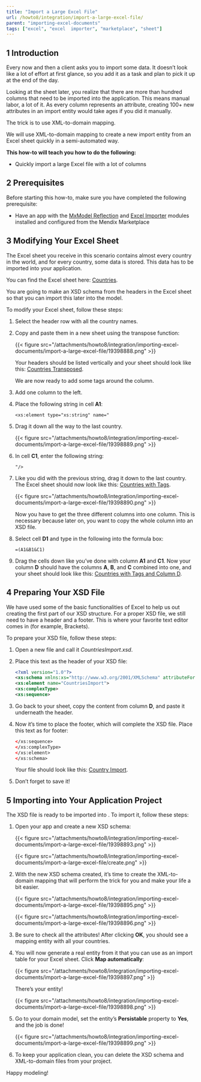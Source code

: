 ```yaml
---
title: "Import a Large Excel File"
url: /howto8/integration/import-a-large-excel-file/
parent: "importing-excel-documents"
tags: ["excel", "excel  importer", "marketplace", "sheet"]
---
```


## 1 Introduction

Every now and then a client asks you to import some data. It doesn’t look like a lot of effort at first glance, so you add it as a task and plan to pick it up at the end of the day.

Looking at the sheet later, you realize that there are more than hundred columns that need to be imported into the application. This means manual labor, a lot of it. As every column represents an attribute, creating 100+ new attributes in an import entity would take ages if you did it manually.

The trick is to use XML-to-domain mapping.

We will use XML-to-domain mapping to create a new import entity from an Excel sheet quickly in a semi-automated way.

**This how-to will teach you how to do the following:**

* Quickly import a large Excel file with a lot of columns

## 2 Prerequisites

Before starting this how-to, make sure you have completed the following prerequisite:

* Have an app with the [MxModel Reflection](/appstore/modules/model-reflection/) and [Excel Importer](/appstore/modules/excel-importer/) modules installed and configured from the Mendix Marketplace

## 3 Modifying Your Excel Sheet

The Excel sheet you receive in this scenario contains almost every country in the world, and for every country, some data is stored. This data has to be imported into your application.

You can find the Excel sheet here: [Countries](/attachments/howto8/integration/Excel/Countries.xlsx).

You are going to make an XSD schema from the headers in the Excel sheet so that you can import this later into the model.

To modify your Excel sheet, follow these steps:

1. Select the header row with all the country names.
2. Copy and paste them in a new sheet using the transpose function:

    {{< figure src="/attachments/howto8/integration/importing-excel-documents/import-a-large-excel-file/19398888.png" >}}

    Your headers should be listed vertically and your sheet should look like this: [Countries Transposed](/attachments/howto8/integration/Excel/CountriesTransposed.xlsx).

    We are now ready to add some tags around the column.

3. Add one column to the left.
4. Place the following string in cell **A1**:

    ```text
    <xs:element type="xs:string" name="
    ```

5. Drag it down all the way to the last country.

    {{< figure src="/attachments/howto8/integration/importing-excel-documents/import-a-large-excel-file/19398889.png" >}}

6. In cell **C1**, enter the following string:

    ```text
    "/>
    ```

7. Like you did with the previous string, drag it down to the last country. The Excel sheet should now look like this: [Countries with Tags](/attachments/howto8/integration/Excel/CountriesWithTags.xlsx).

    {{< figure src="/attachments/howto8/integration/importing-excel-documents/import-a-large-excel-file/19398890.png" >}}


    Now you have to get the three different columns into one column. This is necessary because later on, you want to copy the whole column into an XSD file.

8. Select cell **D1** and type in the following into the formula box:

    ```text
    =(A1&B1&C1)
    ```

9. Drag the cells down like you’ve done with column **A1** and **C1**. Now your column **D** should have the columns **A**, **B**, and **C** combined into one, and your sheet should look like this: [Countries with Tags and Column D](/attachments/howto8/integration/Excel/CountriesWithTagsAndColumnD.xlsx).

## 4 Preparing Your XSD File

We have used some of the basic functionalities of Excel to help us out creating the first part of our XSD structure. For a proper XSD file, we still need to have a header and a footer. This is where your favorite text editor comes in (for example, Brackets).

To prepare your XSD file, follow these steps:

1.  Open a new file and call it *CountriesImport.xsd*.
2.  Place this text as the header of your XSD file:

    ```xsd
    <?xml version="1.0"?>
    <xs:schema xmlns:xs="http://www.w3.org/2001/XMLSchema" attributeFormDefault="unqualified" elementFormDefault="qualified">
    <xs:element name="CountriesImport">
    <xs:complexType>
    <xs:sequence>
    ```

3.  Go back to your sheet, copy the content from column **D**, and paste it underneath the header.
4.  Now it’s time to place the footer, which will complete the XSD file. Place this text as for footer:

    ```xsd
    </xs:sequence>
    </xs:complexType>
    </xs:element>
    </xs:schema>
    ```

    Your file should look like this: [Country Import](/attachments/howto8/integration/Excel/CountryImport.xsd).

5.  Don’t forget to save it!

## 5 Importing into Your Application Project

The XSD file is ready to be imported into . To import it, follow these steps:

1. Open your app and create a new XSD schema:

    {{< figure src="/attachments/howto8/integration/importing-excel-documents/import-a-large-excel-file/19398893.png" >}}

	{{< figure src="/attachments/howto8/integration/importing-excel-documents/import-a-large-excel-file/create.png" >}}

3. With the new XSD schema created, it’s time to create the XML-to-domain mapping that will perform the trick for you and make your life a bit easier.

    {{< figure src="/attachments/howto8/integration/importing-excel-documents/import-a-large-excel-file/19398895.png" >}}

    {{< figure src="/attachments/howto8/integration/importing-excel-documents/import-a-large-excel-file/19398896.png" >}}

4. Be sure to check all the attributes! After clicking **OK**, you should see a mapping entity with all your countries.

5. You will now generate a real entity from it that you can use as an import table for your Excel sheet. Click **Map automatically**:

    {{< figure src="/attachments/howto8/integration/importing-excel-documents/import-a-large-excel-file/19398897.png" >}}

    There’s your entity!

    {{< figure src="/attachments/howto8/integration/importing-excel-documents/import-a-large-excel-file/19398898.png" >}}

6. Go to your domain model, set the entity’s **Persistable** property to **Yes**, and the job is done!

    {{< figure src="/attachments/howto8/integration/importing-excel-documents/import-a-large-excel-file/19398899.png" >}}

7. To keep your application clean, you can delete the XSD schema and XML-to-domain files from your project.

Happy modeling!
